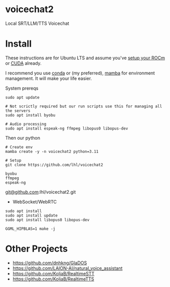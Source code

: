 # voicechat2
Local SRT/LLM/TTS Voicechat


# Install
These instructions are for Ubuntu LTS and assume you've [setup your ROCm](https://rocm.docs.amd.com/projects/install-on-linux/en/latest/tutorial/quick-start.html) or [CUDA](https://docs.nvidia.com/cuda/cuda-installation-guide-linux/) already.

I recommend you use [conda](https://docs.conda.io/en/latest/) or (my preferred), [mamba](https://mamba.readthedocs.io/en/latest/installation/mamba-installation.html) for environment management. It will make your life easier.

System prereqs
```
sudo apt update

# Not scrictly required but our run scripts use this for managing all the servers
sudo apt install byobu

# Audio processing
sudo apt install espeak-ng ffmpeg libopus0 libopus-dev
```

Then our python
```
# Create env
mamba create -y -n voicechat2 python=3.11

# Setup
git clone https://github.com/lhl/voicechat2

```


```
byobu
ffmpeg
espeak-ng
```

git@github.com:lhl/voicechat2.git

- WebSocket/WebRTC


```
sudo apt install
sudo apt install update
sudo apt install libopus0 libopus-dev
```

```
GGML_HIPBLAS=1 make -j
```



# Other Projects

- https://github.com/dnhkng/GlaDOS
- https://github.com/LAION-AI/natural_voice_assistant
- https://github.com/KoljaB/RealtimeSTT
- https://github.com/KoljaB/RealtimeTTS
